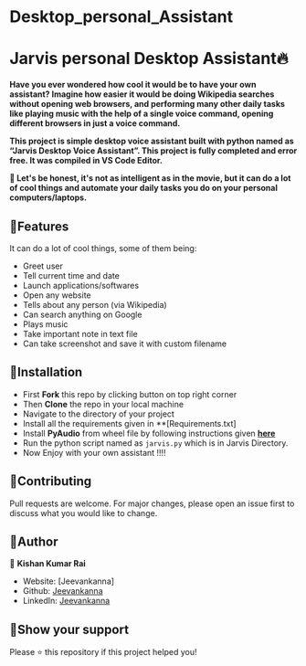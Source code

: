 # Desktop_personal_Assistant
# Jarvis personal Desktop  Assistant🔥


**Have you ever wondered how cool it would be to have your own assistant? Imagine how easier it would be doing Wikipedia searches without opening web browsers, and performing many other daily tasks like playing music with the help of a single voice command, opening different browsers in just a voice command.**

**This project is simple desktop voice assistant built with python named as “Jarvis Desktop Voice Assistant”. This project is fully completed and error free. It was compiled in VS Code Editor.**

**🔸 Let's be honest, it's not as intelligent as in the movie, but it can do a lot of cool things and automate your daily tasks you do on your personal computers/laptops.**

## 📌Features

It can do a lot of cool things, some of them being:

- Greet user
- Tell current time and date
- Launch applications/softwares 
- Open any website
- Tells about any person (via Wikipedia)
- Can search anything on Google 
- Plays music
- Take important note in text file
- Can take screenshot and save it with custom filename

## 📌Installation

- First **Fork** this repo by clicking button on top right corner
- Then **Clone** the repo in your local machine
- Navigate to the directory of your project
- Install all the requirements given in **[Requirements.txt]
- Install **PyAudio** from wheel file by following instructions given **[here](https://stackoverflow.com/questions/52283840/i-cant-install-pyaudio-on-windows-how-to-solve-error-microsoft-visual-c-14)**
- Run the python script named as ```jarvis.py``` which is in Jarvis Directory.
- Now Enjoy with your own assistant !!!!

## 📌Contributing
Pull requests are welcome. For major changes, please open an issue first to discuss what you would like to change.

## 📌Author

👤 **Kishan Kumar Rai**

- Website: [Jeevankanna]
- Github: [Jeevankanna](https://github.com/Jeevankanna)
- LinkedIn: [Jeevankanna](https://www.linkedin.com/in/jeevankanna/)

## 📌Show your support

Please ⭐️ this repository if this project helped you!



